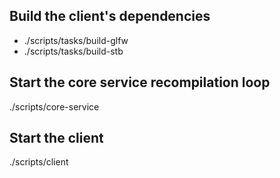 ## Build the client's dependencies

* ./scripts/tasks/build-glfw
* ./scripts/tasks/build-stb


## Start the core service recompilation loop

./scripts/core-service


## Start the client

./scripts/client
